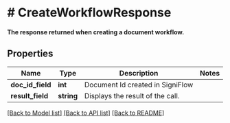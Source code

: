 # # CreateWorkflowResponse

#### The response returned when creating a document workflow.

## Properties

Name | Type | Description | Notes
------------ | ------------- | ------------- | -------------
**doc_id_field** | **int** | Document Id created in SigniFlow |
**result_field** | **string** | Displays the result of the call. |

[[Back to Model list]](../../README.md#models) [[Back to API list]](../../README.md#endpoints) [[Back to README]](../../README.md)
